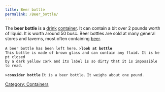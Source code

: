 ```yaml
---
title: Beer bottle
permalink: /Beer_bottle/
---
```


The **beer bottle** is a [drink](drink "wikilink")
[container](container "wikilink"). It can contain a bit over 2 pounds
worth of liquid. It is worth around 50 busc. Beer bottles are sold at
many general stores and taverns, most often containing
[beer](beer "wikilink").

`A beer bottle has been left here.`
`>`**`look at bottle`**
`This bottle is made of brown glass and can contain any fluid. It is kept closed`
`by a dark yellow cork and its label is so dirty that it is impossible to read. `

`>`**`consider bottle`**
`It is a beer bottle.`
`It weighs about one pound.`

[Category: Containers](Category:_Containers "wikilink")